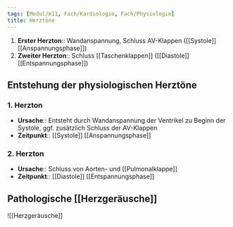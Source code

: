```yaml
---
tags: [Modul/m11, Fach/Kardiologie, Fach/Physiologie]
title: Herztöne
---
```

1. **Erster Herzton**:: Wandanspannung, Schluss AV-Klappen ([[Systole]] [[Anspannungsphase]])
2. **Zweiter Herzton**:: Schluss [[Taschenklappen]] ([[Diastole]] [[Entspannungsphase]])

## Entstehung der physiologischen Herztöne
### 1. Herzton
- **Ursache**:: Entsteht durch Wandanspannung der Ventrikel zu Beginn der Systole, ggf. zusätzlich Schluss der AV-Klappen
- **Zeitpunkt**:: [[Systole]] [[Anspannungsphase]]
### 2. Herzton
- **Ursache**:: Schluss von Aorten- und [[Pulmonalklappe]] 
- **Zeitpunkt**:: [[Diastole]] [[Entspannungsphase]]

## Pathologische [[Herzgeräusche]]
![[Herzgeräusche]]